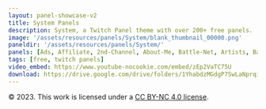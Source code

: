 ```yaml
---
layout: panel-showcase-v2 
title: System Panels 
description: System, a Twitch Panel theme with over 200+ free panels. 
image: '/assets/resources/panels/System/blank_thumbnail_00000.png'
paneldir: '/assets/resources/panels/System/'
panels: [Ads, Affiliate, 2nd-Channel, About-Me, Battle-Net, Artists, Background, ArtStation, Birthday, BTTV, Calendar, Blog, Charity, Chat-Rules, Clips, Channel-Points, Emotes, Fanmail, Donate, Editor, Friends, Games, Gear, FAQ, Hardware, Hive, Hall-of-Fame, Hall-of-Shame, Ko-Fi, Languages, Leaderboard, Links, Music, Mastadon, Merch, Mods, New-Channel, P.O, Partners, My-Shop, Sponsorships, Subscribe, Support, TikTok, Perks, Playlist, Pronouns, Rules]
tags: [free, twitch panels]
video_embed: https://www.youtube-nocookie.com/embed/zEp2VaTC75U
download: https://drive.google.com/drive/folders/1YhabdzMGdgP7SwLaNprqiKmsSodLiQDF?usp=share_link
---
```


© 2023. This work is licensed under a [CC BY-NC 4.0 license](https://creativecommons.org/licenses/by-nc/4.0/).